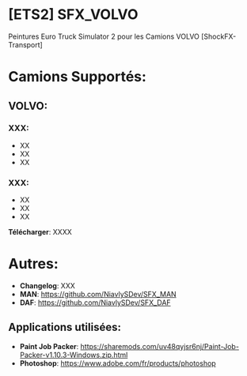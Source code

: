 # [ETS2] SFX_VOLVO
Peintures Euro Truck Simulator 2 pour les Camions VOLVO [ShockFX-Transport]

# Camions Supportés:
## VOLVO:
### XXX:
- XX
- XX
- XX
### XXX:
- XX
- XX
- XX

**Télécharger**: XXXX

# Autres:
- **Changelog**: XXX
- **MAN**: https://github.com/NiavlySDev/SFX_MAN
- **DAF**: https://github.com/NiavlySDev/SFX_DAF

## Applications utilisées:
- **Paint Job Packer**: https://sharemods.com/uv48qyjsr6nj/Paint-Job-Packer-v1.10.3-Windows.zip.html
- **Photoshop**: https://www.adobe.com/fr/products/photoshop
